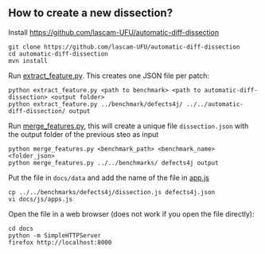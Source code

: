 ## How to create a new dissection?

Install <https://github.com/lascam-UFU/automatic-diff-dissection>

```
git clone https://github.com/lascam-UFU/automatic-diff-dissection
cd automatic-diff-dissection
mvn install
```

Run [extract_feature.py](https://github.com/tdurieux/pattern-detector-experiment/blob/master/script/extract_feature.py). This creates one JSON file per patch:

```
python extract_feature.py <path to benchmark> <path to automatic-diff-dissection> <output folder>
python extract_feature.py ../benchmark/defects4j/ ../../automatic-diff-dissection/ output
```

Run [merge_features.py](https://github.com/tdurieux/pattern-detector-experiment/blob/master/script/merge_features.py), this will create a unique file `dissection.json` with the output folder of the previous steo as input

```
python merge_features.py <benchmark_path> <benchmark_name> <folder_json>
python merge_features.py ../../benchmarks/ defects4j output
```

Put the file in `docs/data` and add the name of the file in [app.js](https://github.com/tdurieux/pattern-detector-experiment/blob/master/docs/js/app.js#L200)

```
cp ../../benchmarks/defects4j/dissection.js defects4j.json
vi docs/js/apps.js
```

Open the file in a web browser (does not work if you open the file directly):

```
cd docs
python -m SimpleHTTPServer
firefox http://localhost:8000
```


